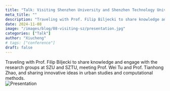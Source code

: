 ```yaml
---
title: "Talk: Visiting Shenzhen University and Shenzhen Technology University"
meta_title: ""
description: "Traveling with Prof. Filip Biljecki to share knowledge and engage with the research groups at SZU and SZTU, meeting Prof. Wei Tu and Prof. Tianhong Zhao, and sharing innovative ideas in urban studies and computational methods."
date: 2024-11-08
image: "/images/blog/08-visiting-sz/presentation.jpg"
categories: ["Talk"]
author: "Xiucheng"
# tags: ["conference"]
draft: false
---
```


<div class="text-xl leading-relaxed text-gray-800 dark:text-gray-200">
Traveling with Prof. Filip Biljecki to share knowledge and engage with the research groups at SZU and SZTU, meeting Prof. Wei Tu and Prof. Tianhong Zhao, and sharing innovative ideas in urban studies and computational methods.
</div>

</div>

<!-- ![Distribution of visual clusters](/images/blog/10-cupum-bd-caption/framework.jpg) -->
<div class="flex gap-4 justify-center">
  <img src="/images/blog/08-visiting-sz/presentation.jpg" alt="Presentation" class="w-10/12">
</div>